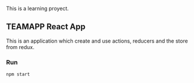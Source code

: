 This is a learning proyect.

## TEAMAPP React App

This is an application which create and use actions, reducers and the store from redux.

### Run

```
npm start
```
